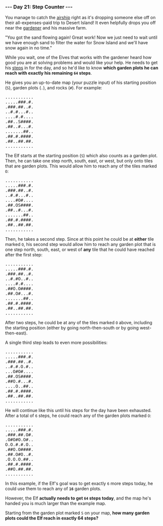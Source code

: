 ### --- Day 21: Step Counter ---

You manage to catch the [airship](https://adventofcode.com/2023/day/7) right as it's dropping someone else off on
their all-expenses-paid trip to Desert Island! It even helpfully drops you
off near the [gardener](https://adventofcode.com/2023/day/5) and his massive farm.

"You got the sand flowing again! Great work! Now we just need to wait until
we have enough sand to filter the water for Snow Island and we'll have snow
again in no time."

While you wait, one of the Elves that works with the gardener heard how
good you are at solving problems and would like your help. He needs to get
his [steps](https://en.wikipedia.org/wiki/Pedometer) in for the day, and so he'd like to know **which garden plots he
can reach with exactly his remaining `64` steps**.

He gives you an up-to-date map (your puzzle input) of his starting position
(`S`), garden plots (`.`), and rocks (`#`). For example:

<pre>
...........
.....###.#.
.###.##..#.
..#.#...#..
....#.#....
.##..S####.
.##..#...#.
.......##..
.##.#.####.
.##..##.##.
...........
</pre>

The Elf starts at the starting position (`S`) which also counts as a garden
plot. Then, he can take one step north, south, east, or west, but only onto
tiles that are garden plots. This would allow him to reach any of the tiles
marked `O`:

<pre>
...........
.....###.#.
.###.##..#.
..#.#...#..
....#O#....
.##.OS####.
.##..#...#.
.......##..
.##.#.####.
.##..##.##.
...........
</pre>

Then, he takes a second step. Since at this point he could be at **either**
tile marked `O`, his second step would allow him to reach any garden plot
that is one step north, south, east, or west of **any** tile that he could have
reached after the first step:

<pre>
...........
.....###.#.
.###.##..#.
..#.#O..#..
....#.#....
.##O.O####.
.##.O#...#.
.......##..
.##.#.####.
.##..##.##.
...........
</pre>

After two steps, he could be at any of the tiles marked `O` above, including
the starting position (either by going north-then-south or by going west-
then-east).

A single third step leads to even more possibilities:

<pre>
...........
.....###.#.
.###.##..#.
..#.#.O.#..
...O#O#....
.##.OS####.
.##O.#...#.
....O..##..
.##.#.####.
.##..##.##.
...........
</pre>

He will continue like this until his steps for the day have been exhausted.
After a total of `6` steps, he could reach any of the garden plots marked `O`:

<pre>
...........
.....###.#.
.###.##.O#.
.O#O#O.O#..
O.O.#.#.O..
.##O.O####.
.##.O#O..#.
.O.O.O.##..
.##.#.####.
.##O.##.##.
...........
</pre>

In this example, if the Elf's goal was to get exactly `6` more steps today,
he could use them to reach any of **`16`** garden plots.

However, the Elf **actually needs to get `64` steps today**, and the map he's
handed you is much larger than the example map.

Starting from the garden plot marked `S` on your map, **how many garden plots
could the Elf reach in exactly 64 steps?**
